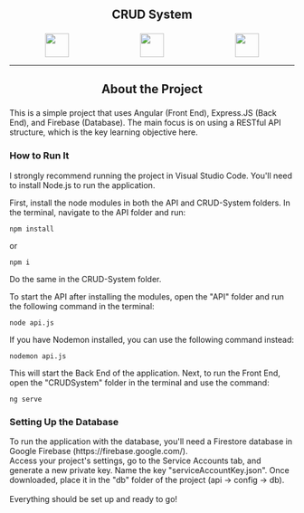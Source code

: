 <div align="center">

## <p style="margin-top: -0.5em;">CRUD System</p>

</div>

<div id="images" style="display: flex; justify-content: space-around;" align="center">

<img src="https://img.shields.io/badge/Angular-DD0031?style=for-the-badge&logo=angular&logoColor=white" style="height: 3em;"/>

<img src="https://img.shields.io/badge/Express.JS-43853D?style=for-the-badge&logo=node.js&logoColor=white" style="height: 3em;"/>

<img src="https://img.shields.io/badge/Firebase-000?style=for-the-badge&logo=firebase&logoColor=ffca2" style="height: 3em;"/>

</div>

---

<div id="about">

## <p align="center">About the Project</p>

<p>This is a simple project that uses Angular (Front End), Express.JS (Back End), and Firebase (Database). The main focus is on using a RESTful API structure, which is the key learning objective here.</p>

</div>

<div id="how-to-use">

### <p>How to Run It</p>

<p>I strongly recommend running the project in Visual Studio Code. You'll need to install Node.js to run the application.

First, install the node modules in both the API and CRUD-System folders. In the terminal, navigate to the API folder and run:

    npm install

or

    npm i

Do the same in the CRUD-System folder.

To start the API after installing the modules, open the "API" folder and run the following command in the terminal:

    node api.js

If you have Nodemon installed, you can use the following command instead:

    nodemon api.js

This will start the Back End of the application. Next, to run the Front End, open the "CRUDSystem" folder in the terminal and use the command:

    ng serve

</p>

### <p>Setting Up the Database</p>

<p>To run the application with the database, you'll need a Firestore database in Google Firebase (https://firebase.google.com/). <br>
Access your project's settings, go to the Service Accounts tab, and generate a new private key. Name the key "serviceAccountKey.json". Once downloaded, place it in the "db" folder of the project (api -> config -> db). <br><br>
Everything should be set up and ready to go!
</p>

</div>
